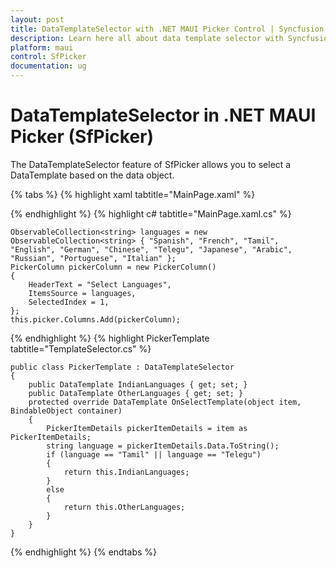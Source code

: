 ```yaml
---
layout: post
title: DataTemplateSelector with .NET MAUI Picker Control | Syncfusion
description: Learn here all about data template selector with Syncfusion .NET MAUI Picker (SfPicker) control.
platform: maui
control: SfPicker
documentation: ug
---
```


# DataTemplateSelector in .NET MAUI Picker (SfPicker)

The DataTemplateSelector feature of SfPicker allows you to select a DataTemplate based on the data object.

{% tabs %}
{% highlight xaml tabtitle="MainPage.xaml" %}

<Grid>
    <Grid.Resources>
        <DataTemplate x:Key="indianLanguage">
            <Grid>
                <Label Grid.Column="1" HorizontalTextAlignment="Center" BackgroundColor="LightGray" VerticalTextAlignment="Center" Text="{Binding Data}"/>
            </Grid>
        </DataTemplate>
        <DataTemplate x:Key="otherLanguage">
            <Grid>
                <Label HorizontalTextAlignment="Center" VerticalTextAlignment="Center" Text="{Binding Data}"/>
            </Grid>
        </DataTemplate>
        <local:PickerTemplate x:Key="pickerTemplate"
                                IndianLanguages="{StaticResource indianLanguage}" 
                                OtherLanguages="{StaticResource otherLanguage}"/>
    </Grid.Resources>
    <sfPicker:SfPicker x:Name="picker" ItemTemplate="{StaticResource pickerTemplate}">
    </sfPicker:SfPicker>
</Grid>

{% endhighlight %}
{% highlight c# tabtitle="MainPage.xaml.cs" %}

    ObservableCollection<string> languages = new ObservableCollection<string> { "Spanish", "French", "Tamil", "English", "German", "Chinese", "Telegu", "Japanese", "Arabic", "Russian", "Portuguese", "Italian" };
    PickerColumn pickerColumn = new PickerColumn()
    {
        HeaderText = "Select Languages",
        ItemsSource = languages,
        SelectedIndex = 1,
    };
    this.picker.Columns.Add(pickerColumn);

{% endhighlight %}
{% highlight PickerTemplate tabtitle="TemplateSelector.cs" %}

    public class PickerTemplate : DataTemplateSelector
    {
        public DataTemplate IndianLanguages { get; set; }
        public DataTemplate OtherLanguages { get; set; }
        protected override DataTemplate OnSelectTemplate(object item, BindableObject container)
        {
            PickerItemDetails pickerItemDetails = item as PickerItemDetails;
            string language = pickerItemDetails.Data.ToString();
            if (language == "Tamil" || language == "Telegu")
            {
                return this.IndianLanguages;
            }
            else
            {
                return this.OtherLanguages;
            }
        }
    }

{% endhighlight %}
{% endtabs %}